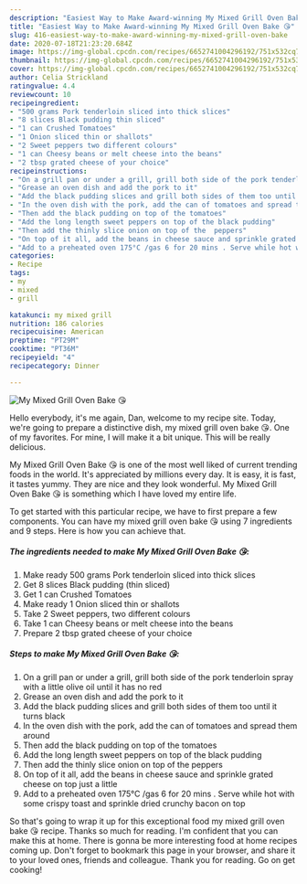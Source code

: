 ```yaml
---
description: "Easiest Way to Make Award-winning My Mixed Grill Oven Bake 😘"
title: "Easiest Way to Make Award-winning My Mixed Grill Oven Bake 😘"
slug: 416-easiest-way-to-make-award-winning-my-mixed-grill-oven-bake
date: 2020-07-18T21:23:20.684Z
image: https://img-global.cpcdn.com/recipes/6652741004296192/751x532cq70/my-mixed-grill-oven-bake-😘-recipe-main-photo.jpg
thumbnail: https://img-global.cpcdn.com/recipes/6652741004296192/751x532cq70/my-mixed-grill-oven-bake-😘-recipe-main-photo.jpg
cover: https://img-global.cpcdn.com/recipes/6652741004296192/751x532cq70/my-mixed-grill-oven-bake-😘-recipe-main-photo.jpg
author: Celia Strickland
ratingvalue: 4.4
reviewcount: 10
recipeingredient:
- "500 grams Pork tenderloin sliced into thick slices"
- "8 slices Black pudding thin sliced"
- "1 can Crushed Tomatoes"
- "1 Onion sliced thin or shallots"
- "2 Sweet peppers two different colours"
- "1 can Cheesy beans or melt cheese into the beans"
- "2 tbsp grated cheese of your choice"
recipeinstructions:
- "On a grill pan or under a grill, grill both side of the pork tenderloin spray with a little olive oil until it has no red"
- "Grease an oven dish and add the pork to it"
- "Add the black pudding slices and grill both sides of them too until it turns black"
- "In the oven dish with the pork, add the can of tomatoes and spread them around"
- "Then add the black pudding on top of the tomatoes"
- "Add the long length sweet peppers on top of the black pudding"
- "Then add the thinly slice onion on top of the  peppers"
- "On top of it all, add the beans in cheese sauce and sprinkle grated cheese on top just a little"
- "Add to a preheated oven 175°C /gas 6 for 20 mins . Serve while hot with some crispy toast and sprinkle dried crunchy bacon on top"
categories:
- Recipe
tags:
- my
- mixed
- grill

katakunci: my mixed grill 
nutrition: 186 calories
recipecuisine: American
preptime: "PT29M"
cooktime: "PT36M"
recipeyield: "4"
recipecategory: Dinner

---
```



![My Mixed Grill Oven Bake 😘](https://img-global.cpcdn.com/recipes/6652741004296192/751x532cq70/my-mixed-grill-oven-bake-😘-recipe-main-photo.jpg)

Hello everybody, it's me again, Dan, welcome to my recipe site. Today, we're going to prepare a distinctive dish, my mixed grill oven bake 😘. One of my favorites. For mine, I will make it a bit unique. This will be really delicious.

My Mixed Grill Oven Bake 😘 is one of the most well liked of current trending foods in the world. It's appreciated by millions every day. It is easy, it is fast, it tastes yummy. They are nice and they look wonderful. My Mixed Grill Oven Bake 😘 is something which I have loved my entire life.




To get started with this particular recipe, we have to first prepare a few components. You can have my mixed grill oven bake 😘 using 7 ingredients and 9 steps. Here is how you can achieve that.

<!--inarticleads1-->

##### The ingredients needed to make My Mixed Grill Oven Bake 😘:

1. Make ready 500 grams Pork tenderloin sliced into thick slices
1. Get 8 slices Black pudding (thin sliced)
1. Get 1 can Crushed Tomatoes
1. Make ready 1 Onion sliced thin or shallots
1. Take 2 Sweet peppers, two different colours
1. Take 1 can Cheesy beans or melt cheese into the beans
1. Prepare 2 tbsp grated cheese of your choice




<!--inarticleads2-->

##### Steps to make My Mixed Grill Oven Bake 😘:

1. On a grill pan or under a grill, grill both side of the pork tenderloin spray with a little olive oil until it has no red
1. Grease an oven dish and add the pork to it
1. Add the black pudding slices and grill both sides of them too until it turns black
1. In the oven dish with the pork, add the can of tomatoes and spread them around
1. Then add the black pudding on top of the tomatoes
1. Add the long length sweet peppers on top of the black pudding
1. Then add the thinly slice onion on top of the  peppers
1. On top of it all, add the beans in cheese sauce and sprinkle grated cheese on top just a little
1. Add to a preheated oven 175°C /gas 6 for 20 mins . Serve while hot with some crispy toast and sprinkle dried crunchy bacon on top




So that's going to wrap it up for this exceptional food my mixed grill oven bake 😘 recipe. Thanks so much for reading. I'm confident that you can make this at home. There is gonna be more interesting food at home recipes coming up. Don't forget to bookmark this page in your browser, and share it to your loved ones, friends and colleague. Thank you for reading. Go on get cooking!
